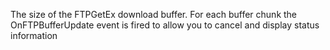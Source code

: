 ﻿The size of the FTPGetEx download buffer. For each buffer chunk the OnFTPBufferUpdate event is fired to allow you to cancel and display status information